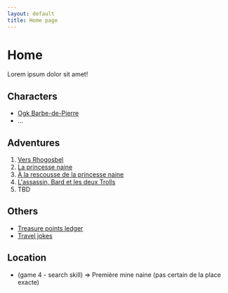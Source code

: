 ```yaml
---
layout: default
title: Home page
---
```


# Home
Lorem ipsum dolor sit amet!

## Characters
- [Ogk Barbe-de-Pierre](Characters/Ogk-Barbe-de-Pierre)
- ...

## Adventures
1. [Vers Rhogosbel](Adventures/game-01-vers-rhogosbel)
1. [La princesse naine](Adventures//game-02-la-princesse-naine)
1. [À la rescousse de la princesse naine](Adventures/game-03-a-la-rescousse-de-la-princesse-naine)
1. [L'assassin, Bard et les deux Trolls](game-04-l-assassin-bard-et-les-deux-trolls)
1. TBD

## Others
- [Treasure points ledger](treasure-points-ledger)
- [Travel jokes](travel-jokes)

## Location
- (game 4 - search skill) => Première mine naine (pas certain de la place exacte)